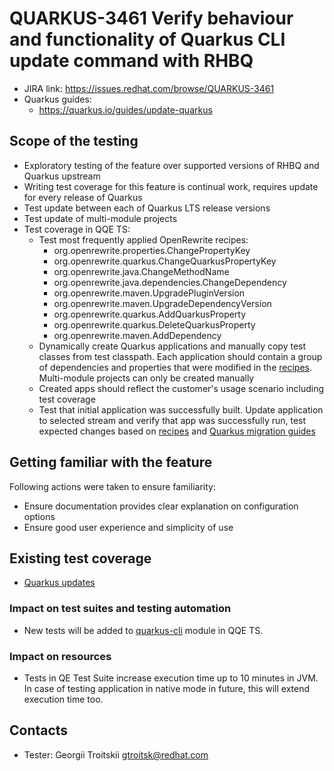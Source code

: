 # QUARKUS-3461 Verify behaviour and functionality of Quarkus CLI update command with RHBQ
- JIRA link: https://issues.redhat.com/browse/QUARKUS-3461
- Quarkus guides:
    - https://quarkus.io/guides/update-quarkus

## Scope of the testing
- Exploratory testing of the feature over supported versions of RHBQ and Quarkus upstream
- Writing test coverage for this feature is continual work, requires update for every release of Quarkus
- Test update between each of Quarkus LTS release versions
- Test update of multi-module projects
- Test coverage in QQE TS:
  - Test most frequently applied OpenRewrite recipes:
    - org.openrewrite.properties.ChangePropertyKey
    - org.openrewrite.quarkus.ChangeQuarkusPropertyKey
    - org.openrewrite.java.ChangeMethodName
    - org.openrewrite.java.dependencies.ChangeDependency
    - org.openrewrite.maven.UpgradePluginVersion
    - org.openrewrite.maven.UpgradeDependencyVersion
    - org.openrewrite.quarkus.AddQuarkusProperty
    - org.openrewrite.quarkus.DeleteQuarkusProperty
    - org.openrewrite.maven.AddDependency
  - Dynamically create Quarkus applications and manually copy test classes from test classpath. Each application should contain a group of dependencies and properties that were modified in the [recipes](https://github.com/quarkusio/quarkus-updates/tree/main/recipes/src/main/resources/quarkus-updates/core). Multi-module projects can only be created manually
  - Created apps should reflect the customer's usage scenario including test coverage  
  - Test that initial application was successfully built. Update application to selected stream and verify that app was successfully run, test expected changes based on [recipes](https://github.com/quarkusio/quarkus-updates/tree/main/recipes/src/main/resources/quarkus-updates/core) and [Quarkus migration guides](https://github.com/quarkusio/quarkus/wiki/Migration-Guides)

## Getting familiar with the feature
Following actions were taken to ensure familiarity:
- Ensure documentation provides clear explanation on configuration options
- Ensure good user experience and simplicity of use

## Existing test coverage
- [Quarkus updates](https://github.com/quarkusio/quarkus-updates/tree/main/recipes-tests/src/test) 

### Impact on test suites and testing automation
- New tests will be added to [quarkus-cli](https://github.com/quarkus-qe/quarkus-test-suite/tree/main/quarkus-cli) module in QQE TS.

### Impact on resources
- Tests in QE Test Suite increase execution time up to 10 minutes in JVM. In case of testing application in native mode in future, this will extend execution time too.

## Contacts
- Tester: Georgii Troitskii <gtroitsk@redhat.com>